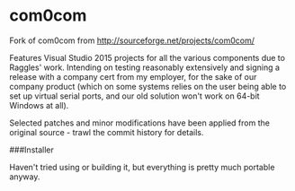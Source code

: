 # com0com
Fork of com0com from http://sourceforge.net/projects/com0com/

Features Visual Studio 2015 projects for all the various components due to Raggles' work. Intending on testing reasonably extensively and signing a release with a company cert from my employer, for the sake of our company product (which on some systems relies on the user being able to set up virtual serial ports, and our old solution won't work on 64-bit Windows at all).

Selected patches and minor modifications have been applied from the original source - trawl the commit history for details.

###Installer

Haven't tried using or building it, but everything is pretty much portable anyway.
